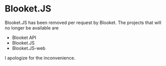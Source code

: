 # Blooket.JS

Blooket.JS has been removed per request by Blooket. The projects that will no longer be available are
- Blooket API
- Blooket.JS
- Blooket.JS-web

I apologize for the inconvenience. 
